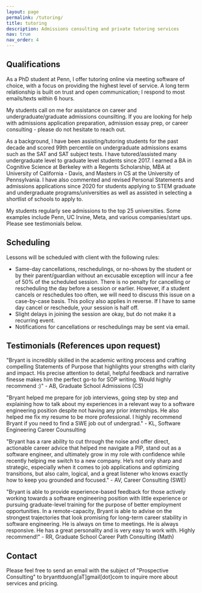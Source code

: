 ```yaml
---
layout: page
permalink: /tutoring/
title: tutoring
description: Admissions consulting and private tutoring services
nav: true
nav_order: 4
---
```


## Qualifications

As a PhD student at Penn, I offer tutoring online via meeting software of choice, with a focus on providing the highest level of service. A long term relationship is built on trust and open communication; I respond to most emails/texts within 6 hours.

My students call on me for assistance on career and undergraduate/graduate admissions counsilting. If you are looking for help with admissions application preparation, admission essay prep, or career consulting - please do not hesitate to reach out. 

As a background, I have been assisting/tutoring students for the past decade and scored 99th percentile on undergraduate admissions exams such as the SAT and SAT subject tests. I have tutored/assisted many undergraduate level to graduate level students since 2017. I earned a BA in Cognitive Science at Berkeley with a Regents Scholarship, MBA at University of California - Davis, and Masters in CS at the University of Pennsylvania. I have also commented and revised Personal Statements and admissions applications since 2020 for students applying to STEM graduate and undergraduate programs/universities as well as assisted in selecting a shortlist of schools to apply to.

My students regularly see admissions to the top 25 universities. Some examples include Penn, UC Irvine, Meta, and various companies/start ups. Please see testimonials below.

## Scheduling

Lessons will be scheduled with client with the following rules:

* Same-day cancellations, reschedulings, or no-shows by the student or by their parent/guardian without an excusable exception will incur a fee of 50% of the scheduled session. There is no penalty for cancelling or rescheduling the day before a session or earlier. However, if a student cancels or reschedules too often, we will need to discuss this issue on a case-by-case basis. This policy also applies in reverse. If I have to same day cancel or reschedule, your session is half off.
* Slight delays in joining the session are okay, but do not make it a recurring event.
* Notifications for cancellations or reschedulings may be sent via email.

## Testimonials (References upon request)

"Bryant is incredibly skilled in the academic writing process and crafting compelling Statements of Purpose that highlights your strengths with clarity and impact. His precise attention to detail, helpful feedback and narrative finesse makes him the perfect go-to for SOP writing. Would highly recommend :)" - AB, Graduate School Admissions (CS)

"Bryant helped me prepare for job interviews, going step by step and explaining how to talk about my experiences in a relevant way to a software engineering position despite not having any prior internships. He also helped me fix my resume to be more professional. I highly recommend Bryant if you need to find a SWE job out of undergrad." - KL, Software Engineering Career Counsulting

"Bryant has a rare ability to cut through the noise and offer direct, actionable career advice that helped me navigate a PIP, stand out as a software engineer, and ultimately grow in my role with confidence while recently helping me switch to a new company. He’s not only sharp and strategic, especially when it comes to job applications and optimizing transitions, but also calm, logical, and a great listener who knows exactly how to keep you grounded and focused." - AV, Career Consulting (SWE)

"Bryant is able to provide experience-based feedback for those actively working towards a software engineering position with little experience or pursuing graduate-level training for the purpose of better employment opportunities. In a remote-capacity, Bryant is able to advise on the strongest trajectories that look promising for long-term career stability in software engineering. He is always on time to meetings. He is always responsive. He has a great personality and is very easy to work with. Highly recommend!" - RR, Graduate School Career Path Consulting (Math)

## Contact

Please feel free to send an email with the subject of "Prospective Consulting" to bryanttduong[aT]gmail[dot]com to inquire more about services and pricing.
